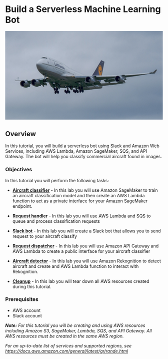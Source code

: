 # Build a Serverless Machine Learning Bot
<p align="center"><img src="images/boeing-747.jpg"></p>

## Overview
In this tutorial, you will build a serverless bot using Slack and Amazon Web Services, including AWS Lambda, Amazon SageMaker, SQS, and API Gateway. The bot will help you classify commercial aircraft found in images. 
### Objectives
In this tutorial you will perform the following tasks:

* **[Aircraft classifier](AircraftClassifier)** -
In this lab you will use Amazon SageMaker to train an aircraft classification model and then create an AWS Lambda function to act as a private interface for your Amazon SageMaker endpoint.

* **[Request handler](RequestHandler)** -
In this lab you will use AWS Lambda and SQS to queue and process classification requests

* **[Slack bot](SlackBot)** -
In this lab you will create a Slack bot that allows you to send request to your aircraft classify

* **[Request dispatcher](RequestDispatcher)** -
In this lab you will use Amazon API Gateway and AWS Lambda to create a public interface for your aircraft classifier

* **[Aircraft detector](AircraftDetector)** -
In this lab you will use Amazon Rekognition to detect aircraft and create and AWS Lambda function to interact with Rekognition.

* **[Cleanup](Cleanup)** - 
In this lab you will tear down all AWS resources created during this tutorial.

### Prerequisites
* AWS account
* Slack account

_**Note:** For this tutorial you will be creating and using AWS resources including Amazon S3, SageMaker, Lambda, SQS, and API Gateway. All AWS resources must be created in the same AWS region._

_For an up-to-date list of services and supported regions, see https://docs.aws.amazon.com/general/latest/gr/rande.html_
